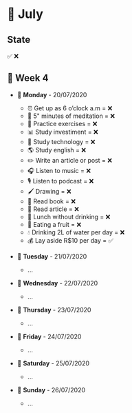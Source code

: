 # 📅 July

## State

✅ ❌

## 📌 Week 4

-   🚩 **Monday** - 20/07/2020
    -   ⏰ Get up as 6 o’clock a.m = ❌
    -   🙏 5" minutes of meditation = ❌
    -   💪 Practice exercises = ❌
    -   📊 Study investiment = ❌
    -   📱 Study technology = ❌
    -   🌎 Study english = ❌
    -   ✏️ Write an article or post = ❌
    -   🎧 Listen to music = ❌
    -   🎙 Listen to podcast = ❌
    -   🖌 Drawing = ❌
    -   📕 Read book = ❌
    -   📃 Read article = ❌
    -   🍕 Lunch without drinking = ❌
    -   🍎 Eating a fruit = ❌
    -   💧 Drinking 2L of water per day = ❌
    -   💰 Lay aside R$10 per day = ✅

-   🚩 **Tuesday** - 21/07/2020
    -   ...

-   🚩 **Wednesday** - 22/07/2020
    -   ...

-   🚩 **Thursday** - 23/07/2020
    -   ...

-   🚩 **Friday** - 24/07/2020
    -   ...

-   🚩 **Saturday** - 25/07/2020
    -   ...

-   🚩 **Sunday** - 26/07/2020
    -   ...
